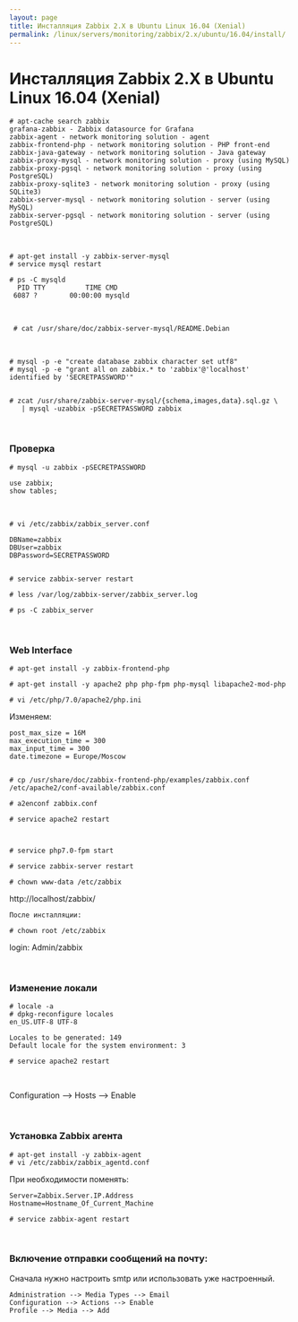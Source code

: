 ```yaml
---
layout: page
title: Инсталляция Zabbix 2.X в Ubuntu Linux 16.04 (Xenial)
permalink: /linux/servers/monitoring/zabbix/2.x/ubuntu/16.04/install/
---
```


# Инсталляция Zabbix 2.X в Ubuntu Linux 16.04 (Xenial)


    # apt-cache search zabbix
    grafana-zabbix - Zabbix datasource for Grafana
    zabbix-agent - network monitoring solution - agent
    zabbix-frontend-php - network monitoring solution - PHP front-end
    zabbix-java-gateway - network monitoring solution - Java gateway
    zabbix-proxy-mysql - network monitoring solution - proxy (using MySQL)
    zabbix-proxy-pgsql - network monitoring solution - proxy (using PostgreSQL)
    zabbix-proxy-sqlite3 - network monitoring solution - proxy (using SQLite3)
    zabbix-server-mysql - network monitoring solution - server (using MySQL)
    zabbix-server-pgsql - network monitoring solution - server (using PostgreSQL)


<br/>

    # apt-get install -y zabbix-server-mysql
    # service mysql restart

    # ps -C mysqld
      PID TTY          TIME CMD
     6087 ?        00:00:00 mysqld

<br/>

     # cat /usr/share/doc/zabbix-server-mysql/README.Debian


<br/>


    # mysql -p -e "create database zabbix character set utf8"
    # mysql -p -e "grant all on zabbix.* to 'zabbix'@'localhost' identified by 'SECRETPASSWORD'"


    # zcat /usr/share/zabbix-server-mysql/{schema,images,data}.sql.gz \
       | mysql -uzabbix -pSECRETPASSWORD zabbix


<br/>

### Проверка

    # mysql -u zabbix -pSECRETPASSWORD

    use zabbix;
    show tables;


<br/>



    # vi /etc/zabbix/zabbix_server.conf

    DBName=zabbix
    DBUser=zabbix
    DBPassword=SECRETPASSWORD


    # service zabbix-server restart

    # less /var/log/zabbix-server/zabbix_server.log

    # ps -C zabbix_server

<br/>

### Web Interface

    # apt-get install -y zabbix-frontend-php

    # apt-get install -y apache2 php php-fpm php-mysql libapache2-mod-php

    # vi /etc/php/7.0/apache2/php.ini

Изменяем:

    post_max_size = 16M
    max_execution_time = 300
    max_input_time = 300
    date.timezone = Europe/Moscow


    # cp /usr/share/doc/zabbix-frontend-php/examples/zabbix.conf /etc/apache2/conf-available/zabbix.conf

    # a2enconf zabbix.conf

    # service apache2 restart



    # service php7.0-fpm start

    # service zabbix-server restart

    # chown www-data /etc/zabbix



http://localhost/zabbix/

    После инсталляции:

    # chown root /etc/zabbix

login: Admin/zabbix

<br/>

### Изменение локали

    # locale -a
    # dpkg-reconfigure locales
    en_US.UTF-8 UTF-8

    Locales to be generated: 149
    Default locale for the system environment: 3

    # service apache2 restart


<br/>

Configuration --> Hosts --> Enable

<br/>

### Установка Zabbix агента

    # apt-get install -y zabbix-agent
    # vi /etc/zabbix/zabbix_agentd.conf


При необходимости поменять:

    Server=Zabbix.Server.IP.Address
    Hostname=Hostname_Of_Current_Machine

    # service zabbix-agent restart


<br/>

### Включение отправки сообщений на почту:

Сначала нужно настроить smtp или использовать уже настроенный.

    Administration --> Media Types --> Email
    Configuration --> Actions --> Enable
    Profile --> Media --> Add

